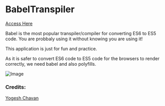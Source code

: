 # BabelTranspiler

[Access Here](https://babel-transpiler.vercel.app/)

Babel is the most popular transpiler/compiler for converting ES6 to ES5 code. You are probbaly using it without knowing you are using it!

This application is just for fun and practice.

As it is safer to convert ES6 code to ES5 code for the browsers to render correctly, we need babel and also polyfills.

![Image]('/babel_transpiler/public/screenshot.jpg')

### Credits:

[Yogesh Chavan](https://levelup.gitconnected.com/create-a-clone-of-babel-repl-site-to-convert-es6-react-code-to-es5-93cdc9ad98ea)

